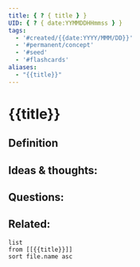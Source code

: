 ```yaml
---
title: { ? { title } }
UID: { ? { date:YYMMDDHHmmss } }
tags:
  - '#created/{{date:YYYY/MMM/DD}}'
  - '#permanent/concept'
  - '#seed'
  - '#flashcards'
aliases:
  - "{{title}}"
---
```

# {{title}}

## Definition


## Ideas & thoughts:


## Questions:


## Related:
```dataview
list
from [[{{title}}]]
sort file.name asc
```
